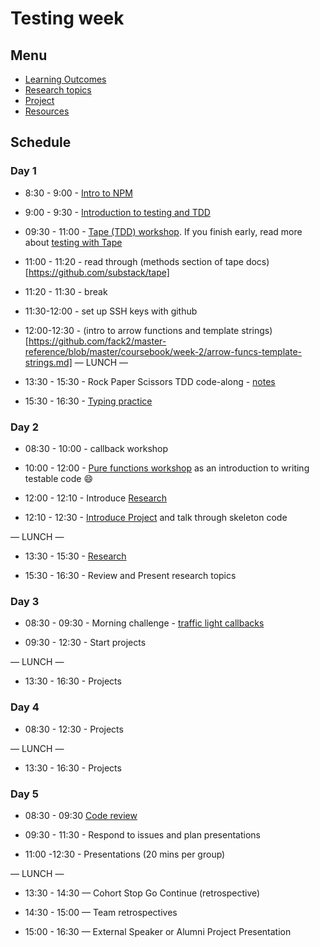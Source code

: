 # Testing week

## Menu

- [Learning Outcomes](./learning-outcomes.md)
- [Research topics](./research-afternoon.md)
- [Project](./project)
- [Resources](./resources)

## Schedule

### Day 1

- 8:30 - 9:00 - [Intro to NPM](https://github.com/fack2/master-reference/blob/master/coursebook/week-2/intro-to-npm.md)

- 9:00 - 9:30 - [Introduction to testing and TDD](https://github.com/jema28/testing-tdd-intro/blob/master/README.md)
- 09:30 - 11:00 - [Tape (TDD) workshop](https://github.com/jema28/fizzbuzz). If you finish early, read more about [testing with Tape](https://github.com/dwyl/learn-tape)
- 11:00 - 11:20 - read through (methods section of tape docs)[https://github.com/substack/tape] 
- 11:20 - 11:30 - break
- 11:30-12:00 - set up SSH keys with github
- 12:00-12:30 - (intro to arrow functions and template strings)[https://github.com/fack2/master-reference/blob/master/coursebook/week-2/arrow-funcs-template-strings.md]
— LUNCH —

- 13:30 - 15:30 - Rock Paper Scissors TDD code-along - [notes](https://github.com/fack2/master-reference/blob/master/coursebook/week-2/TDD-codealong.md)

- 15:30 - 16:30 - [Typing practice](https://www.typingclub.com/)
  

### Day 2

- 08:30 - 10:00 - callback workshop

- 10:00 - 12:00 - [Pure functions workshop](https://github.com/foundersandcoders/ws-pure-functions-easy-testing) as an introduction to writing testable code :smile:

- 12:00 - 12:10 - Introduce   [Research](https://github.com/fack2/master-reference/blob/master/coursebook/week-2/research-afternoon.md)

- 12:10 - 12:30 - [Introduce Project](https://github.com/fack2/master-reference/blob/master/coursebook/week-2/todo-app-project.md) and talk through skeleton code


— LUNCH —
- 13:30 - 15:30 - [Research](https://github.com/foundersandcoders/master-reference/blob/master/coursebook/week-2/research-afternoon.md)

- 15:30 - 16:30 - Review and Present research topics

  
### Day 3

- 08:30 - 09:30 - Morning challenge - [traffic light callbacks](https://github.com/foundersandcoders/morning-challenge-traffic-lights)

- 09:30 - 12:30 - Start projects

— LUNCH —

- 13:30 - 16:30 - Projects


### Day 4

- 08:30 - 12:30 - Projects

— LUNCH —

- 13:30 - 16:30 - Projects

### Day 5

- 08:30 - 09:30  [Code review](https://github.com/foundersandcoders/master-reference/blob/master/coursebook/general/code-review.md)

- 09:30 - 11:30 - Respond to issues and plan presentations

- 11:00 -12:30 - Presentations (20 mins per group)

— LUNCH —

- 13:30 - 14:30 — Cohort Stop Go Continue (retrospective)

- 14:30 - 15:00 — Team retrospectives

- 15:00 - 16:30 — External Speaker or Alumni Project Presentation
